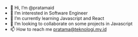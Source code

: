 - 👋 Hi, I’m @pratamaid
- 👀 I’m interested in Software Engineer
- 🌱 I’m currently learning Javascript and React
- 💞️ I’m looking to collaborate on some projects in Javascript
- 📫 How to reach me pratama@teknologi.my.id

<!---
pratamaid/pratamaid is a ✨ special ✨ repository because its `README.md` (this file) appears on your GitHub profile.
You can click the Preview link to take a look at your changes.
--->
